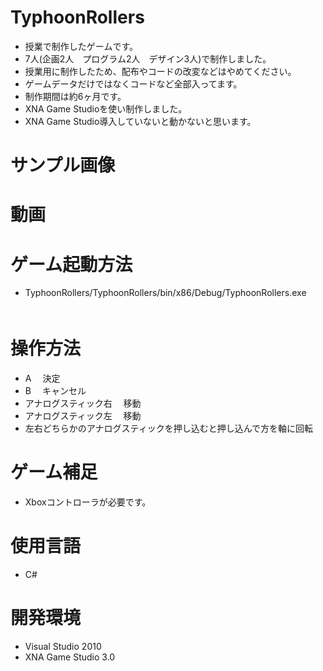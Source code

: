 # TyphoonRollers
- 授業で制作したゲームです。
- 7人(企画2人　プログラム2人　デザイン3人)で制作しました。
- 授業用に制作したため、配布やコードの改変などはやめてください。
- ゲームデータだけではなくコードなど全部入ってます。
- 制作期間は約6ヶ月です。
- XNA Game Studioを使い制作しました。
- XNA Game Studio導入していないと動かないと思います。

# サンプル画像


# 動画

# ゲーム起動方法
- TyphoonRollers/TyphoonRollers/bin/x86/Debug/TyphoonRollers.exe
　　　　
# 操作方法
- A 　決定
- B 　キャンセル
- アナログスティック右 　移動
- アナログスティック左 　移動
- 左右どちらかのアナログスティックを押し込むと押し込んで方を軸に回転

# ゲーム補足
- Xboxコントローラが必要です。

# 使用言語
- C#

# 開発環境
- Visual Studio 2010
- XNA Game Studio 3.0
